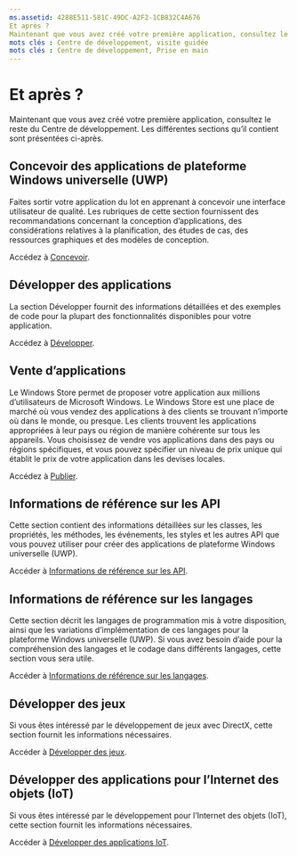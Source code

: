 ```yaml
---
ms.assetid: 4288E511-581C-49DC-A2F2-1CB832C4A676
Et après ?
Maintenant que vous avez créé votre première application, consultez le reste du Centre de développement. Les différentes sections qu’il contient sont présentées ci-après.
mots clés : Centre de développement, visite guidée
mots clés : Centre de développement, Prise en main
---
```

# Et après ?

Maintenant que vous avez créé votre première application, consultez le reste du Centre de développement. Les différentes sections qu’il contient sont présentées ci-après.

## Concevoir des applications de plateforme Windows universelle (UWP)


Faites sortir votre application du lot en apprenant à concevoir une interface utilisateur de qualité. Les rubriques de cette section fournissent des recommandations concernant la conception d’applications, des considérations relatives à la planification, des études de cas, des ressources graphiques et des modèles de conception.

Accédez à [Concevoir](http://go.microsoft.com/fwlink/p/?LinkId=533896).

## Développer des applications


La section Développer fournit des informations détaillées et des exemples de code pour la plupart des fonctionnalités disponibles pour votre application.

Accédez à [Développer](http://go.microsoft.com/fwlink/p/?LinkId=529575).

## Vente d’applications


Le Windows Store permet de proposer votre application aux millions d’utilisateurs de Microsoft Windows. Le Windows Store est une place de marché où vous vendez des applications à des clients se trouvant n’importe où dans le monde, ou presque. Les clients trouvent les applications appropriées à leur pays ou région de manière cohérente sur tous les appareils. Vous choisissez de vendre vos applications dans des pays ou régions spécifiques, et vous pouvez spécifier un niveau de prix unique qui établit le prix de votre application dans les devises locales.

Accédez à [Publier](http://go.microsoft.com/fwlink/p/?linkid=268275).

## Informations de référence sur les API


Cette section contient des informations détaillées sur les classes, les propriétés, les méthodes, les événements, les styles et les autres API que vous pouvez utiliser pour créer des applications de plateforme Windows universelle (UWP).

Accéder à [Informations de référence sur les API](https://msdn.microsoft.com/en-us/library/windows/apps/br211369.aspx).

## Informations de référence sur les langages


Cette section décrit les langages de programmation mis à votre disposition, ainsi que les variations d’implémentation de ces langages pour la plateforme Windows universelle (UWP). Si vous avez besoin d’aide pour la compréhension des langages et le codage dans différents langages, cette section vous sera utile.

Accéder à [Informations de référence sur les langages](http://go.microsoft.com/fwlink/p/?LinkId=534184).

## Développer des jeux


Si vous êtes intéressé par le développement de jeux avec DirectX, cette section fournit les informations nécessaires.

Accéder à [Développer des jeux](http://go.microsoft.com/fwlink/p/?LinkId=534184).

## Développer des applications pour l’Internet des objets (IoT)


Si vous êtes intéressé par le développement pour l’Internet des objets (IoT), cette section fournit les informations nécessaires.

Accéder à [Développer des applications IoT](http://go.microsoft.com/fwlink/p/?LinkId=534186).

 

 






<!--HONumber=Mar16_HO1-->


